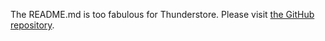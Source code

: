 The README.md is too fabulous for Thunderstore. Please visit [the GitHub repository](https://github.com/H3VR-Modding/Stratum).
